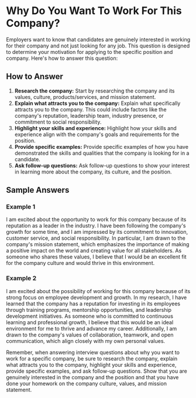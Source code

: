 Why Do You Want To Work For This Company?
==============================================================

Employers want to know that candidates are genuinely interested in working for their company and not just looking for any job. This question is designed to determine your motivation for applying to the specific position and company. Here's how to answer this question:

How to Answer
-------------

1. **Research the company:** Start by researching the company and its values, culture, products/services, and mission statement.
2. **Explain what attracts you to the company:** Explain what specifically attracts you to the company. This could include factors like the company's reputation, leadership team, industry presence, or commitment to social responsibility.
3. **Highlight your skills and experience:** Highlight how your skills and experience align with the company's goals and requirements for the position.
4. **Provide specific examples:** Provide specific examples of how you have demonstrated the skills and qualities that the company is looking for in a candidate.
5. **Ask follow-up questions:** Ask follow-up questions to show your interest in learning more about the company, its culture, and the position.

Sample Answers
--------------

### Example 1

I am excited about the opportunity to work for this company because of its reputation as a leader in the industry. I have been following the company's growth for some time, and I am impressed by its commitment to innovation, customer service, and social responsibility. In particular, I am drawn to the company's mission statement, which emphasizes the importance of making a positive impact on the world and creating value for all stakeholders. As someone who shares these values, I believe that I would be an excellent fit for the company culture and would thrive in this environment.

### Example 2

I am excited about the possibility of working for this company because of its strong focus on employee development and growth. In my research, I have learned that the company has a reputation for investing in its employees through training programs, mentorship opportunities, and leadership development initiatives. As someone who is committed to continuous learning and professional growth, I believe that this would be an ideal environment for me to thrive and advance my career. Additionally, I am drawn to the company's values of collaboration, teamwork, and open communication, which align closely with my own personal values.

Remember, when answering interview questions about why you want to work for a specific company, be sure to research the company, explain what attracts you to the company, highlight your skills and experience, provide specific examples, and ask follow-up questions. Show that you are genuinely interested in the company and the position and that you have done your homework on the company culture, values, and mission statement.

